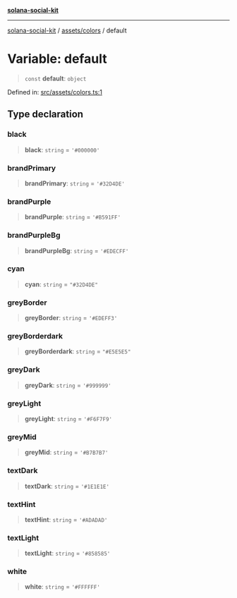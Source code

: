 [**solana-social-kit**](../../../README.md)

***

[solana-social-kit](../../../README.md) / [assets/colors](../README.md) / default

# Variable: default

> `const` **default**: `object`

Defined in: [src/assets/colors.ts:1](https://github.com/SendArcade/solana-social-starter/blob/03568260ca96ed63f77049843c721de1cb011893/src/assets/colors.ts#L1)

## Type declaration

### black

> **black**: `string` = `'#000000'`

### brandPrimary

> **brandPrimary**: `string` = `'#32D4DE'`

### brandPurple

> **brandPurple**: `string` = `'#B591FF'`

### brandPurpleBg

> **brandPurpleBg**: `string` = `'#EDECFF'`

### cyan

> **cyan**: `string` = `"#32D4DE"`

### greyBorder

> **greyBorder**: `string` = `'#EDEFF3'`

### greyBorderdark

> **greyBorderdark**: `string` = `"#E5E5E5"`

### greyDark

> **greyDark**: `string` = `'#999999'`

### greyLight

> **greyLight**: `string` = `'#F6F7F9'`

### greyMid

> **greyMid**: `string` = `'#B7B7B7'`

### textDark

> **textDark**: `string` = `'#1E1E1E'`

### textHint

> **textHint**: `string` = `'#ADADAD'`

### textLight

> **textLight**: `string` = `'#858585'`

### white

> **white**: `string` = `'#FFFFFF'`
